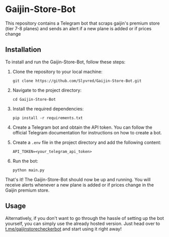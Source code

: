 # Gaijin-Store-Bot 
This repository contains a Telegram bot that scraps gaijin's premium store (tier 7-8 planes) and sends an alert if a new plane is added  or if prices change


## Installation
To install and run the Gaijin-Store-Bot, follow these steps:

1. Clone the repository to your local machine:
    ```
    git clone https://github.com/Slyvred/Gaijin-Store-Bot.git
    ```

2. Navigate to the project directory:
    ```
    cd Gaijin-Store-Bot
    ```

3. Install the required dependencies:
    ```
    pip install -r requirements.txt
    ```

4. Create a Telegram bot and obtain the API token. You can follow the official Telegram documentation for instructions on how to create a bot.

5. Create a `.env` file in the project directory and add the following content:
    ```
    API_TOKEN=<your_telegram_api_token>
    ```

6. Run the bot:
    ```
    python main.py
    ```

That's it! The Gaijin-Store-Bot should now be up and running. You will receive alerts whenever a new plane is added or if prices change in the Gaijin premium store.

## Usage
Alternatively, if you don't want to go through the hassle of setting up the bot yourself, you can simply use the already hosted version. Just head over to [t.me/gaijinstorecheckerbot](https://t.me/gaijinstorecheckerbot) and start using it right away!
